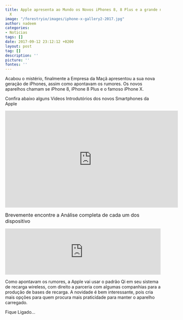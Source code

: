 ```yaml
---
title: Apple apresenta ao Mundo os Novos iPhones 8, 8 Plus e a grande novidade iPhone
  X
image: "/forestryio/images/iphone-x-gallery2-2017.jpg"
author: nadeem
categories:
- Noticias
tags: []
date: 2017-09-12 23:12:12 +0200
layout: post
tag: []
description: ''
picture: ''
fontes: ''
---
```



Acabou o mistério, finalmente a Empresa da Maçã apresentou a sua nova geração de iPhones, assim como apontavam os rumores. Os novos aparelhos chamam se iPhone 8, iPhone 8 Plus e o famoso iPhone X.

Confira abaixo alguns Videos Introdutórios dos novos Smartphones da Apple

<iframe src="https://www.youtube.com/embed/K4wEI5zhHB0" allowfullscreen="" width="560" height="315" frameborder="0"></iframe>

<span style="font-size: 1rem;">Brevemente encontre a Análise completa de cada um dos dispositivo</span>

<iframe width="100%" height="auto" src="https://www.youtube.com/embed/UL3K5QJKOLg" frameborder="0" allowfullscreen="" async="" preload=""></iframe>

Como apontavam os rumores, a Apple vai usar o padrão Qi em seu sistema de recarga wireless, com direito a parceria com algumas companhias para a produção de bases de recarga. A novidade é bem interessante, pois cria mais opções para quem procura mais praticidade para manter o aparelho carregado.

Fique Ligado...